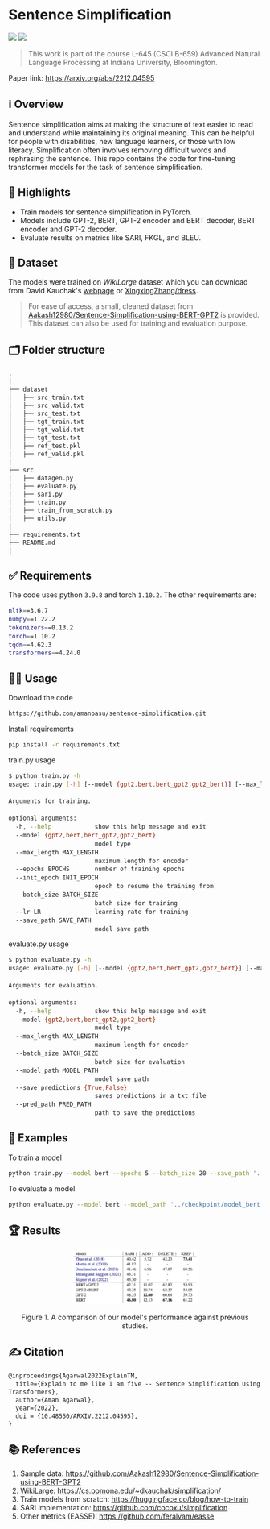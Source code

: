 # Sentence Simplification

<img src="https://img.shields.io/badge/torch-1.10.2+cu102-green?logo=pytorch"/> <img src="https://img.shields.io/badge/python-3.9.8-blue?logo=python"/>

> This work is part of the course L-645 (CSCI B-659) Advanced Natural Language Processing at Indiana University, Bloomington.

Paper link: https://arxiv.org/abs/2212.04595

## ℹ️ Overview

Sentence simplification aims at making the structure of text easier to read and understand while maintaining its original meaning. This can be helpful for people with disabilities, new language learners, or those with low literacy. Simplification often involves removing difficult words and rephrasing the sentence. This repo contains the code for fine-tuning transformer models for the task of sentence simplification.

## 🌟 Highlights

- Train models for sentence simplification in PyTorch.
- Models include GPT-2, BERT, GPT-2 encoder and BERT decoder, BERT encoder and GPT-2 decoder.
- Evaluate results on metrics like SARI, FKGL, and BLEU.

## 📝 Dataset

The models were trained on *WikiLarge* dataset which you can download from David Kauchak's [webpage](https://cs.pomona.edu/~dkauchak/simplification/) or [XingxingZhang/dress](https://github.com/XingxingZhang/dress).

> For ease of access, a small, cleaned dataset from [Aakash12980/Sentence-Simplification-using-BERT-GPT2](https://github.com/Aakash12980/Sentence-Simplification-using-BERT-GPT2) is provided. This dataset can also be used for training and evaluation purpose.

## 🗂️ Folder structure

```
.
│
├── dataset
│   ├── src_train.txt
│   ├── src_valid.txt
│   ├── src_test.txt
│   ├── tgt_train.txt
│   ├── tgt_valid.txt
│   ├── tgt_test.txt
│   ├── ref_test.pkl
│   ├── ref_valid.pkl
│
├── src
│   ├── datagen.py
│   ├── evaluate.py
│   ├── sari.py
│   ├── train.py
│   ├── train_from_scratch.py
│   ├── utils.py
|
├── requirements.txt
├── README.md
|
```

## ✅ Requirements

The code uses python `3.9.8` and torch `1.10.2`. The other requirements are:

```bash
nltk==3.6.7
numpy==1.22.2
tokenizers==0.13.2
torch==1.10.2
tqdm==4.62.3
transformers==4.24.0
```

## 👨‍💻 Usage

Download the code

```bash
https://github.com/amanbasu/sentence-simplification.git
```

Install requirements

```bash
pip install -r requirements.txt
```

train.py usage

```bash
$ python train.py -h
usage: train.py [-h] [--model {gpt2,bert,bert_gpt2,gpt2_bert}] [--max_length MAX_LENGTH] [--epochs EPOCHS] [--init_epoch INIT_EPOCH] [--batch_size BATCH_SIZE] [--lr LR] [--save_path SAVE_PATH]

Arguments for training.

optional arguments:
  -h, --help            show this help message and exit
  --model {gpt2,bert,bert_gpt2,gpt2_bert}
                        model type
  --max_length MAX_LENGTH
                        maximum length for encoder
  --epochs EPOCHS       number of training epochs
  --init_epoch INIT_EPOCH
                        epoch to resume the training from
  --batch_size BATCH_SIZE
                        batch size for training
  --lr LR               learning rate for training
  --save_path SAVE_PATH
                        model save path
```

evaluate.py usage

```bash
$ python evaluate.py -h
usage: evaluate.py [-h] [--model {gpt2,bert,bert_gpt2,gpt2_bert}] [--max_length MAX_LENGTH] [--batch_size BATCH_SIZE] [--model_path MODEL_PATH] [--save_predictions {True,False}] [--pred_path PRED_PATH]

Arguments for evaluation.

optional arguments:
  -h, --help            show this help message and exit
  --model {gpt2,bert,bert_gpt2,gpt2_bert}
                        model type
  --max_length MAX_LENGTH
                        maximum length for encoder
  --batch_size BATCH_SIZE
                        batch size for evaluation
  --model_path MODEL_PATH
                        model save path
  --save_predictions {True,False}
                        saves predictions in a txt file
  --pred_path PRED_PATH
                        path to save the predictions
```

## 💬 Examples

To train a model

```bash
python train.py --model bert --epochs 5 --batch_size 20 --save_path '../checkpoint/model_bert.pt'
```

To evaluate a model

```bash
python evaluate.py --model bert --model_path '../checkpoint/model_bert.pt' --save_predictions True --pred_path '../bert_predictions.txt'
```

## 🏆 Results

<p align='center'><img src="results.png" width="50%"></p>
<p align='center'>Figure 1. A comparison of our model's performance against previous studies.</p>

## ✍️ Citation

```
@inproceedings{Agarwal2022ExplainTM,
  title={Explain to me like I am five -- Sentence Simplification Using Transformers},
  author={Aman Agarwal},
  year={2022},
  doi = {10.48550/ARXIV.2212.04595},
}
```

## 📚 References

1. Sample data: https://github.com/Aakash12980/Sentence-Simplification-using-BERT-GPT2
2. WikiLarge: https://cs.pomona.edu/~dkauchak/simplification/
3. Train models from scratch: https://huggingface.co/blog/how-to-train
4. SARI implementation: https://github.com/cocoxu/simplification
5. Other metrics (EASSE): https://github.com/feralvam/easse

